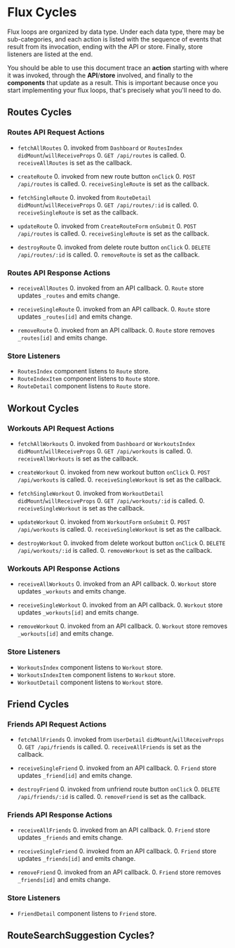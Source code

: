 # Flux Cycles

Flux loops are organized by data type. Under each data type, there may
be sub-categories, and each action is listed with the sequence of events
that result from its invocation, ending with the API or store. Finally,
store listeners are listed at the end.

You should be able to use this document trace an **action** starting
with where it was invoked, through the **API**/**store** involved, and
finally to the **components** that update as a result. This is important
because once you start implementing your flux loops, that's precisely
what you'll need to do.


## Routes Cycles

### Routes API Request Actions

* `fetchAllRoutes`
  0. invoked from `Dashboard` or `RoutesIndex` `didMount`/`willReceiveProps`
  0. `GET /api/routes` is called.
  0. `receiveAllRoutes` is set as the callback.

* `createRoute`
  0. invoked from new route button `onClick`
  0. `POST /api/routes` is called.
  0. `receiveSingleRoute` is set as the callback.

* `fetchSingleRoute`
  0. invoked from `RouteDetail` `didMount`/`willReceiveProps`
  0. `GET /api/routes/:id` is called.
  0. `receiveSingleRoute` is set as the callback.

* `updateRoute`
  0. invoked from `CreateRouteForm` `onSubmit`
  0. `POST /api/routes` is called.
  0. `receiveSingleRoute` is set as the callback.

* `destroyRoute`
  0. invoked from delete route button `onClick`
  0. `DELETE /api/routes/:id` is called.
  0. `removeRoute` is set as the callback.

### Routes API Response Actions

* `receiveAllRoutes`
  0. invoked from an API callback.
  0. `Route` store updates `_routes` and emits change.

* `receiveSingleRoute`
  0. invoked from an API callback.
  0. `Route` store updates `_routes[id]` and emits change.

* `removeRoute`
  0. invoked from an API callback.
  0. `Route` store removes `_routes[id]` and emits change.

### Store Listeners

* `RoutesIndex` component listens to `Route` store.
* `RouteIndexItem` component listens to `Route` store.
* `RouteDetail` component listens to `Route` store.


## Workout Cycles

### Workouts API Request Actions

* `fetchAllWorkouts`
  0. invoked from `Dashboard` or `WorkoutsIndex` `didMount`/`willReceiveProps`
  0. `GET /api/workouts` is called.
  0. `receiveAllWorkouts` is set as the callback.

* `createWorkout`
  0. invoked from new workout button `onClick`
  0. `POST /api/workouts` is called.
  0. `receiveSingleWorkout` is set as the callback.

* `fetchSingleWorkout`
  0. invoked from `WorkoutDetail` `didMount`/`willReceiveProps`
  0. `GET /api/workouts/:id` is called.
  0. `receiveSingleWorkout` is set as the callback.

* `updateWorkout`
  0. invoked from `WorkoutForm` `onSubmit`
  0. `POST /api/workouts` is called.
  0. `receiveSingleWorkout` is set as the callback.

* `destroyWorkout`
  0. invoked from delete workout button `onClick`
  0. `DELETE /api/workouts/:id` is called.
  0. `removeWorkout` is set as the callback.

### Workouts API Response Actions

* `receiveAllWorkouts`
  0. invoked from an API callback.
  0. `Workout` store updates `_workouts` and emits change.

* `receiveSingleWorkout`
  0. invoked from an API callback.
  0. `Workout` store updates `_workouts[id]` and emits change.

* `removeWorkout`
  0. invoked from an API callback.
  0. `Workout` store removes `_workouts[id]` and emits change.

### Store Listeners

* `WorkoutsIndex` component listens to `Workout` store.
* `WorkoutsIndexItem` component listens to `Workout` store.
* `WorkoutDetail` component listens to `Workout` store.


## Friend Cycles

### Friends API Request Actions

* `fetchAllFriends`
  0. invoked from `UserDetail` `didMount`/`willReceiveProps`
  0. `GET /api/friends` is called.
  0. `receiveAllFriends` is set as the callback.

* `receiveSingleFriend`
  0. invoked from an API callback.
  0. `Friend` store updates `_friend[id]` and emits change.

* `destroyFriend`
  0. invoked from unfriend route button `onClick`
  0. `DELETE /api/friends/:id` is called.
  0. `removeFriend` is set as the callback.


### Friends API Response Actions

* `receiveAllFriends`
  0. invoked from an API callback.
  0. `Friend` store updates `_friends` and emits change.

* `receiveSingleFriend`
  0. invoked from an API callback.
  0. `Friend` store updates `_friends[id]` and emits change.

* `removeFriend`
  0. invoked from an API callback.
  0. `Friend` store removes `_friends[id]` and emits change.

### Store Listeners

* `FriendDetail` component listens to `Friend` store.



## RouteSearchSuggestion Cycles?
